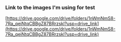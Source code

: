 ### Link to the images I'm using for test

[https://drive.google.com/drive/folders/1nWmNmS8-7Ra_qeiNtqCBBgZ87BRrzskl?usp=drive_link](https://drive.google.com/drive/folders/1nWmNmS8-7Ra_qeiNtqCBBgZ87BRrzskl?usp=drive_link)